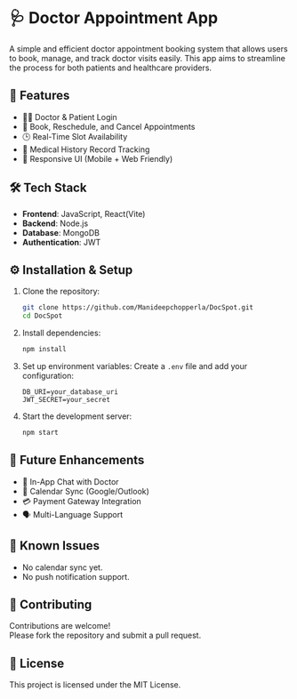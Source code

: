 # 🩺 Doctor Appointment App

A simple and efficient doctor appointment booking system that allows users to book, manage, and track doctor visits easily. This app aims to streamline the process for both patients and healthcare providers.

## 🚀 Features

- 👨‍⚕️ Doctor & Patient Login
- 📅 Book, Reschedule, and Cancel Appointments
- 🕒 Real-Time Slot Availability
- 📜 Medical History Record Tracking
- 📱 Responsive UI (Mobile + Web Friendly)

## 🛠️ Tech Stack

- **Frontend**:  JavaScript, React(Vite) 
- **Backend**: Node.js
- **Database**: MongoDB
- **Authentication**: JWT 


## ⚙️ Installation & Setup

1. Clone the repository:
   ```bash
   git clone https://github.com/Manideepchopperla/DocSpot.git
   cd DocSpot
   ```

2. Install dependencies:
   ```bash
   npm install
   ```

3. Set up environment variables:
   Create a `.env` file and add your configuration:
   ```env
   DB_URI=your_database_uri
   JWT_SECRET=your_secret
   ```

4. Start the development server:
   ```bash
   npm start
   ```


## 📌 Future Enhancements

- 💬 In-App Chat with Doctor
- 📆 Calendar Sync (Google/Outlook)
- 💳 Payment Gateway Integration
- 🗣️ Multi-Language Support

## 🐞 Known Issues

- No calendar sync yet.
- No push notification support.

## 🤝 Contributing

Contributions are welcome!  
Please fork the repository and submit a pull request.

## 📄 License

This project is licensed under the MIT License.
 
